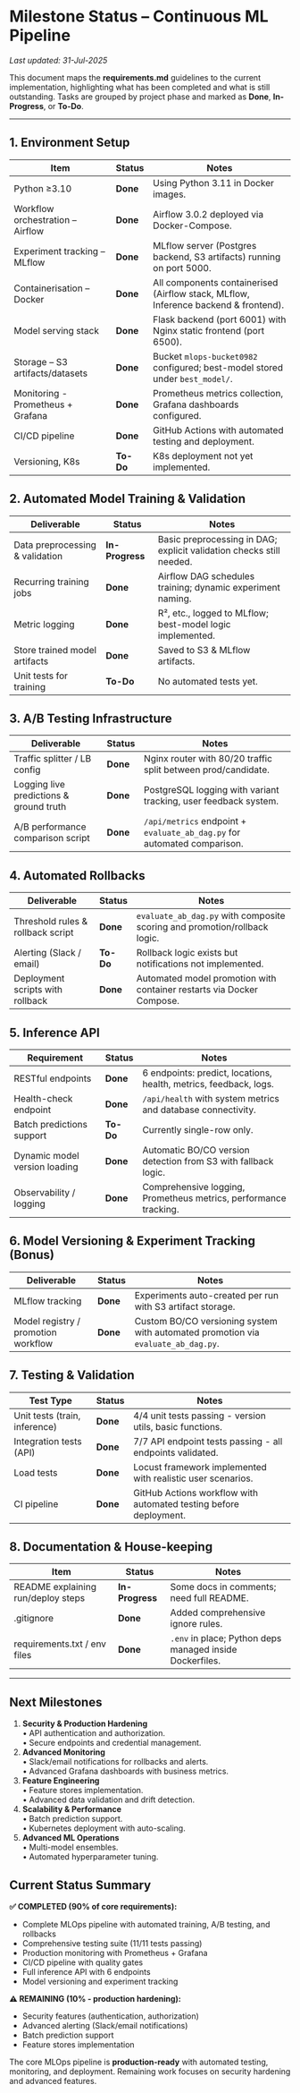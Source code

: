 # Milestone Status – Continuous ML Pipeline

_Last updated: 31-Jul-2025_

This document maps the **requirements.md** guidelines to the current implementation, highlighting what has been completed and what is still outstanding.  Tasks are grouped by project phase and marked as **Done**, **In-Progress**, or **To-Do**.

---

## 1. Environment Setup
| Item | Status | Notes |
|------|--------|-------|
| Python ≥3.10 | **Done** | Using Python 3.11 in Docker images. |
| Workflow orchestration – Airflow | **Done** | Airflow 3.0.2 deployed via Docker-Compose. |
| Experiment tracking – MLflow | **Done** | MLflow server (Postgres backend, S3 artifacts) running on port 5000. |
| Containerisation – Docker | **Done** | All components containerised (Airflow stack, MLflow, Inference backend & frontend). |
| Model serving stack | **Done** | Flask backend (port 6001) with Nginx static frontend (port 6500). |
| Storage – S3 artifacts/datasets | **Done** | Bucket `mlops-bucket0982` configured; best-model stored under `best_model/`. |
| Monitoring - Prometheus + Grafana | **Done** | Prometheus metrics collection, Grafana dashboards configured. |
| CI/CD pipeline | **Done** | GitHub Actions with automated testing and deployment. |
| Versioning, K8s | **To-Do** | K8s deployment not yet implemented. |

## 2. Automated Model Training & Validation
| Deliverable | Status | Notes |
|-------------|--------|-------|
| Data preprocessing & validation | **In-Progress** | Basic preprocessing in DAG; explicit validation checks still needed. |
| Recurring training jobs | **Done** | Airflow DAG schedules training; dynamic experiment naming. |
| Metric logging | **Done** | R², etc., logged to MLflow; best-model logic implemented. |
| Store trained model artifacts | **Done** | Saved to S3 & MLflow artifacts. |
| Unit tests for training | **To-Do** | No automated tests yet. |

## 3. A/B Testing Infrastructure
| Deliverable | Status | Notes |
|-------------|--------|-------|
| Traffic splitter / LB config | **Done** | Nginx router with 80/20 traffic split between prod/candidate. |
| Logging live predictions & ground truth | **Done** | PostgreSQL logging with variant tracking, user feedback system. |
| A/B performance comparison script | **Done** | `/api/metrics` endpoint + `evaluate_ab_dag.py` for automated comparison. |

## 4. Automated Rollbacks
| Deliverable | Status | Notes |
|-------------|--------|-------|
| Threshold rules & rollback script | **Done** | `evaluate_ab_dag.py` with composite scoring and promotion/rollback logic. |
| Alerting (Slack / email) | **To-Do** | Rollback logic exists but notifications not implemented. |
| Deployment scripts with rollback | **Done** | Automated model promotion with container restarts via Docker Compose. |

## 5. Inference API
| Requirement | Status | Notes |
|-------------|--------|-------|
| RESTful endpoints | **Done** | 6 endpoints: predict, locations, health, metrics, feedback, logs. |
| Health-check endpoint | **Done** | `/api/health` with system metrics and database connectivity. |
| Batch predictions support | **To-Do** | Currently single-row only. |
| Dynamic model version loading | **Done** | Automatic BO/CO version detection from S3 with fallback logic. |
| Observability / logging | **Done** | Comprehensive logging, Prometheus metrics, performance tracking. |

## 6. Model Versioning & Experiment Tracking (Bonus)
| Deliverable | Status | Notes |
|-------------|--------|-------|
| MLflow tracking | **Done** | Experiments auto-created per run with S3 artifact storage. |
| Model registry / promotion workflow | **Done** | Custom BO/CO versioning system with automated promotion via `evaluate_ab_dag.py`. |

## 7. Testing & Validation
| Test Type | Status | Notes |
|-----------|--------|-------|
| Unit tests (train, inference) | **Done** | 4/4 unit tests passing - version utils, basic functions. |
| Integration tests (API) | **Done** | 7/7 API endpoint tests passing - all endpoints validated. |
| Load tests | **Done** | Locust framework implemented with realistic user scenarios. |
| CI pipeline | **Done** | GitHub Actions workflow with automated testing before deployment. |

## 8. Documentation & House-keeping
| Item | Status | Notes |
|------|--------|-------|
| README explaining run/deploy steps | **In-Progress** | Some docs in comments; need full README. |
| .gitignore | **Done** | Added comprehensive ignore rules. |
| requirements.txt / env files | **Done** | `.env` in place; Python deps managed inside Dockerfiles. |

---

## Next Milestones
1. **Security & Production Hardening**  
   • API authentication and authorization.  
   • Secure endpoints and credential management.
2. **Advanced Monitoring**  
   • Slack/email notifications for rollbacks and alerts.  
   • Advanced Grafana dashboards with business metrics.
3. **Feature Engineering**  
   • Feature stores implementation.  
   • Advanced data validation and drift detection.
4. **Scalability & Performance**  
   • Batch prediction support.  
   • Kubernetes deployment with auto-scaling.
5. **Advanced ML Operations**  
   • Multi-model ensembles.  
   • Automated hyperparameter tuning.

## Current Status Summary
**✅ COMPLETED (90% of core requirements):**
- Complete MLOps pipeline with automated training, A/B testing, and rollbacks
- Comprehensive testing suite (11/11 tests passing)
- Production monitoring with Prometheus + Grafana
- CI/CD pipeline with quality gates
- Full inference API with 6 endpoints
- Model versioning and experiment tracking

**⚠️ REMAINING (10% - production hardening):**
- Security features (authentication, authorization)
- Advanced alerting (Slack/email notifications)
- Batch prediction support
- Feature stores implementation

The core MLOps pipeline is **production-ready** with automated testing, monitoring, and deployment. Remaining work focuses on security hardening and advanced features.  
